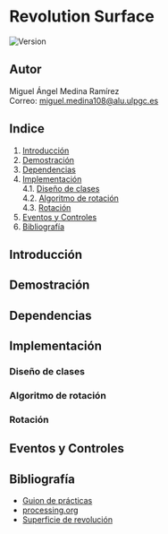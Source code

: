 # Revolution Surface
![Version](https://img.shields.io/badge/version-1.0-brightgreen.svg?style=flat-square)

## Autor
Miguel Ángel Medina Ramírez <br>
Correo: miguel.medina108@alu.ulpgc.es

## Indice
1. [Introducción](#introducción)
2. [Demostración](#demostración)
3. [Dependencias](#dependencias)
4. [Implementación](#implementación)<br>
 4.1. [Diseño de clases](#diseño-de-clases)<br>
 4.2. [Algoritmo de rotación](#algoritmo-de-rotación)<br>
 4.3. [Rotación](#rotación)<br>
5. [Eventos y Controles](#eventos-y-controles)
6. [Bibliografía](#bibliografía)

## Introducción

## Demostración

## Dependencias

## Implementación

### Diseño de clases

### Algoritmo de rotación

### Rotación

## Eventos y Controles

## Bibliografía

* [Guion de prácticas](https://cv-aep.ulpgc.es/cv/ulpgctp20/pluginfile.php/126724/mod_resource/content/22/CIU_Pr_cticas.pdf)
* [processing.org](https://processing.org/)
* [Superficie de revolución](https://es.wikipedia.org/wiki/Superficie_de_revoluci%C3%B3n)


